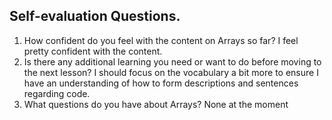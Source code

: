 ## Self-evaluation Questions.
1. How confident do you feel with the content on Arrays so far?
I feel pretty confident with the content.
1. Is there any additional learning you need or want to do before moving to the next lesson?
I should focus on the vocabulary a bit more to ensure I have an understanding of how to form descriptions and sentences regarding code.
1. What questions do you have about Arrays?
None at the moment

